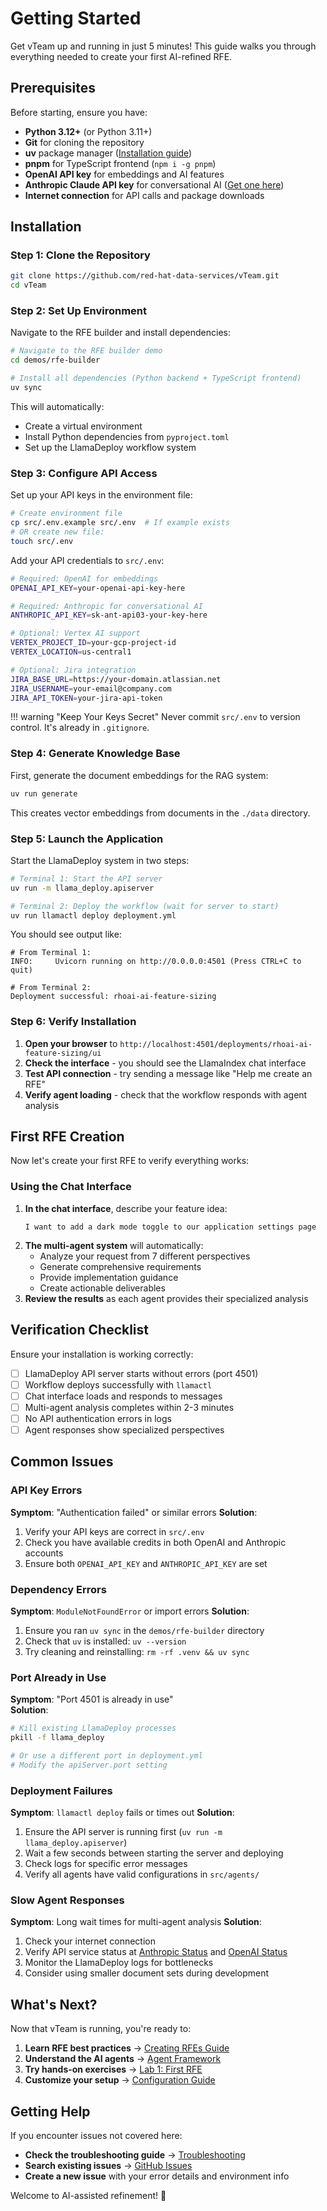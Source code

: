 # Getting Started

Get vTeam up and running in just 5 minutes! This guide walks you through everything needed to create your first AI-refined RFE.

## Prerequisites

Before starting, ensure you have:

- **Python 3.12+** (or Python 3.11+)
- **Git** for cloning the repository
- **uv** package manager ([Installation guide](https://docs.astral.sh/uv/getting-started/installation/))
- **pnpm** for TypeScript frontend (`npm i -g pnpm`)
- **OpenAI API key** for embeddings and AI features
- **Anthropic Claude API key** for conversational AI ([Get one here](https://console.anthropic.com/))
- **Internet connection** for API calls and package downloads

## Installation

### Step 1: Clone the Repository

```bash
git clone https://github.com/red-hat-data-services/vTeam.git
cd vTeam
```

### Step 2: Set Up Environment

Navigate to the RFE builder and install dependencies:

```bash
# Navigate to the RFE builder demo
cd demos/rfe-builder

# Install all dependencies (Python backend + TypeScript frontend)
uv sync
```

This will automatically:
- Create a virtual environment
- Install Python dependencies from `pyproject.toml`
- Set up the LlamaDeploy workflow system

### Step 3: Configure API Access

Set up your API keys in the environment file:

```bash
# Create environment file
cp src/.env.example src/.env  # If example exists
# OR create new file:
touch src/.env
```

Add your API credentials to `src/.env`:

```bash
# Required: OpenAI for embeddings
OPENAI_API_KEY=your-openai-api-key-here

# Required: Anthropic for conversational AI
ANTHROPIC_API_KEY=sk-ant-api03-your-key-here

# Optional: Vertex AI support
VERTEX_PROJECT_ID=your-gcp-project-id
VERTEX_LOCATION=us-central1

# Optional: Jira integration
JIRA_BASE_URL=https://your-domain.atlassian.net
JIRA_USERNAME=your-email@company.com
JIRA_API_TOKEN=your-jira-api-token
```

!!! warning "Keep Your Keys Secret"
    Never commit `src/.env` to version control. It's already in `.gitignore`.

### Step 4: Generate Knowledge Base

First, generate the document embeddings for the RAG system:

```bash
uv run generate
```

This creates vector embeddings from documents in the `./data` directory.

### Step 5: Launch the Application

Start the LlamaDeploy system in two steps:

```bash
# Terminal 1: Start the API server
uv run -m llama_deploy.apiserver

# Terminal 2: Deploy the workflow (wait for server to start)
uv run llamactl deploy deployment.yml
```

You should see output like:

```
# From Terminal 1:
INFO:     Uvicorn running on http://0.0.0.0:4501 (Press CTRL+C to quit)

# From Terminal 2:  
Deployment successful: rhoai-ai-feature-sizing
```

### Step 6: Verify Installation

1. **Open your browser** to `http://localhost:4501/deployments/rhoai-ai-feature-sizing/ui`
2. **Check the interface** - you should see the LlamaIndex chat interface
3. **Test API connection** - try sending a message like "Help me create an RFE"
4. **Verify agent loading** - check that the workflow responds with agent analysis

## First RFE Creation

Now let's create your first RFE to verify everything works:

### Using the Chat Interface

1. **In the chat interface**, describe your feature idea:
   ```
   I want to add a dark mode toggle to our application settings page
   ```
2. **The multi-agent system** will automatically:
   - Analyze your request from 7 different perspectives
   - Generate comprehensive requirements
   - Provide implementation guidance
   - Create actionable deliverables
3. **Review the results** as each agent provides their specialized analysis

## Verification Checklist

Ensure your installation is working correctly:

- [ ] LlamaDeploy API server starts without errors (port 4501)
- [ ] Workflow deploys successfully with `llamactl`
- [ ] Chat interface loads and responds to messages  
- [ ] Multi-agent analysis completes within 2-3 minutes
- [ ] No API authentication errors in logs
- [ ] Agent responses show specialized perspectives

## Common Issues

### API Key Errors

**Symptom**: "Authentication failed" or similar errors
**Solution**: 
1. Verify your API keys are correct in `src/.env`
2. Check you have available credits in both OpenAI and Anthropic accounts
3. Ensure both `OPENAI_API_KEY` and `ANTHROPIC_API_KEY` are set

### Dependency Errors

**Symptom**: `ModuleNotFoundError` or import errors
**Solution**:
1. Ensure you ran `uv sync` in the `demos/rfe-builder` directory
2. Check that `uv` is installed: `uv --version`
3. Try cleaning and reinstalling: `rm -rf .venv && uv sync`

### Port Already in Use

**Symptom**: "Port 4501 is already in use"  
**Solution**:
```bash
# Kill existing LlamaDeploy processes
pkill -f llama_deploy

# Or use a different port in deployment.yml
# Modify the apiServer.port setting
```

### Deployment Failures

**Symptom**: `llamactl deploy` fails or times out
**Solution**:
1. Ensure the API server is running first (`uv run -m llama_deploy.apiserver`)
2. Wait a few seconds between starting the server and deploying
3. Check logs for specific error messages
4. Verify all agents have valid configurations in `src/agents/`

### Slow Agent Responses

**Symptom**: Long wait times for multi-agent analysis
**Solution**:
1. Check your internet connection
2. Verify API service status at [Anthropic Status](https://status.anthropic.com/) and [OpenAI Status](https://status.openai.com/)
3. Monitor the LlamaDeploy logs for bottlenecks
4. Consider using smaller document sets during development

## What's Next?

Now that vTeam is running, you're ready to:

1. **Learn RFE best practices** → [Creating RFEs Guide](creating-rfes.md)
2. **Understand the AI agents** → [Agent Framework](agent-framework.md)  
3. **Try hands-on exercises** → [Lab 1: First RFE](../labs/basic/lab-1-first-rfe.md)
4. **Customize your setup** → [Configuration Guide](configuration.md)

## Getting Help

If you encounter issues not covered here:

- **Check the troubleshooting guide** → [Troubleshooting](troubleshooting.md)
- **Search existing issues** → [GitHub Issues](https://github.com/red-hat-data-services/vTeam/issues)  
- **Create a new issue** with your error details and environment info

Welcome to AI-assisted refinement! 🚀